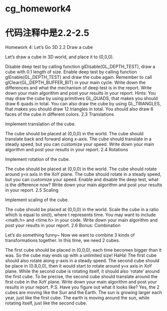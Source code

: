 # cg_homework4
# 代码注释中是2.2-2.5
Homework 4: Let’s Go 3D
2.2 Draw a cube

Let’s draw a cube in 3D world, and place it to (0,0,0).

Disable deep test by calling function glDisable(GL_DEPTH_TEST), draw a cube with 0.1 length of size.
Enable deep test by calling function glEnable(GL_DEPTH_TEST) and draw the cube again. Remember to call glClear(GL_DEPTH_BUFFER_BIT) in your main cycle. Write down the differences and what the mechanism of deep test is in the report.
Write down your main algorithm and post your results in your report.
Hints: You may draw the cube by using primitives GL_QUADS, that makes you should draw 6 quads in total. You can also draw the cube by using GL_TRIANGLES, that makes you should draw 12 triangles in total. You should also draw 6 faces of the cube in different colors.
2.3 Translations

Implement translation of the cube.

The cube should be placed at (0,0,0) in the world.
The cube should translate back and forward along x-axis.
The cube should translate in a steady speed, but you can customize your speed.
Write down your main algorithm and post your results in your report.
2.4 Rotations

Implement rotation of the cube.

The cube should be placed at (0,0,0) in the world.
The cube should rotate around y=x axis in the XoY plane.
The cube should rotate in a steady speed, but you can customize your speed.
Enable and disable the deep test, what is the difference now?
Write down your main algorithm and post your results in your report.
2.5 Scaling

Implement scaling of the cube.

The cube should be placed at (0,0,0) in the world.
Scale the cube in a ratio which is equal to sin(t), where t represents time.
You may want to include <math.h> and <time.h> in your code.
Write down your main algorithm and post your results in your report.
2.6 Bonus: Combination

Let’s do something funny~ Now we want to combine 3 kinds of transformations together. In this time, we need 2 cubes.

The first cube should be placed in (0,0,0), each time becomes bigger than it was. So the cube may ends up with a unlimited size! HaHa!
The first cube should also rotate along y-axis in a steady speed.
The second cube should be place in (0.8,0,0), then it would start to rotate around y=x axis in XoY plane.
While the second cube is rotating itself, it should also ‘rotate’ around the first cube. To be precise, the second cube should translate around the first cube in the XoY plane.
Write down your main algorithm and post your results in your report.
P.S. Have you figure out what it looks like? Yes, the 2 cubes are moving like the Sun and the Earth. The sun is growing larger each year, just like the first cube. The earth is moving around the sun, while rotating itself, just like the second cube.

